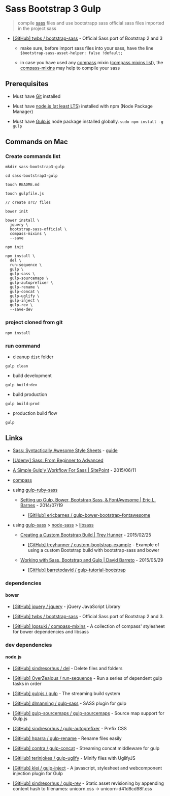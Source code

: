 # Sass Bootstrap 3 Gulp

> compile [sass](http://sass-lang.com/) files and use bootstrapp sass official sass files imported in the project sass

* [[GitHub] twbs / bootstrap-sass](https://github.com/twbs/bootstrap-sass) - Official Sass port of Bootstrap 2 and 3

  * make sure, before import sass files into your sass, have the line `$bootstrap-sass-asset-helper: false !default;`

  * in case you have used any [compass](http://compass-style.org/) mixin ([compass mixins list](http://compass-style.org/index/mixins/)), the [compass-mixins]() may help to compile your sass

## Prerequisites

* Must have [Git](http://git-scm.com/) installed

* Must have [node.js (at least LTS)](http://nodejs.org/) installed with npm (Node Package Manager)

* Must have [Gulp.js](http://gulpjs.com/) node package installed globally.  `sudo npm install -g gulp`


## Commands on Mac

### Create commands list

```
mkdir sass-bootstrap3-gulp

cd sass-bootstrap3-gulp

touch README.md

touch gulpfile.js

// create src/ files

bower init

bower install \
  jquery \
  bootstrap-sass-official \
  compass-mixins \
  --save

npm init

npm install \
  del \
  run-sequence \
  gulp \
  gulp-sass \
  gulp-sourcemaps \
  gulp-autoprefixer \
  gulp-rename \
  gulp-concat \
  gulp-uglify \
  gulp-inject \
  gulp-rev \
  --save-dev

```

### project cloned from git

```
npm install
```

### run command

* cleanup `dist` folder

```
gulp clean
```

* build development

```
gulp build:dev
```

* build production

```
gulp build:prod
```

* production build flow

```
gulp
```

## Links

* [Sass: Syntactically Awesome Style Sheets](http://sass-lang.com/) - [guide](http://sass-lang.com/guide)

* [[Udemy] Sass: From Beginner to Advanced](https://www.udemy.com/sass-from-beginner-to-advanced/)

* [A Simple Gulp'y Workflow For Sass | SitePoint](https://www.sitepoint.com/simple-gulpy-workflow-sass/) - 2015/06/11

* [compass](http://compass-style.org/)

* using [gulp-ruby-sass](https://github.com/sindresorhus/gulp-ruby-sass)

  * [Setting up Gulp, Bower, Bootstrap Sass, & FontAwesome | Eric L. Barnes](https://ericlbarnes.com/2014/09/19/setting-gulp-bower-bootstrap-sass-fontawesome/) - 2014/07/19

    * [[GitHub] ericbarnes / gulp-bower-bootstrap-fontawesome](https://github.com/ericbarnes/gulp-bower-bootstrap-fontawesome)

* using [gulp-sass](https://github.com/dlmanning/gulp-sass) > [node-sass](https://github.com/sass/node-sass) > [libsass](https://github.com/sass/libsass)

  * [Creating a Custom Bootstrap Build | Trey Hunner](http://treyhunner.com/2015/02/creating-a-custom-bootstrap-build/) - 2015/02/25

    * [[GitHub] treyhunner / custom-bootstrap-example](https://github.com/treyhunner/custom-bootstrap-example) - Example of using a custom Bootstrap build with bootstrap-sass and bower

  * [Working with Sass, Bootstrap and Gulp | David Barreto](http://david-barreto.com/working-with-sass-bootstrap-and-gulp/) - 2015/05/29

    * [[GitHub] barretodavid / gulp-tutorial-bootstrap](https://github.com/barretodavid/gulp-tutorial-bootstrap)


### dependencies

#### bower

* [[GitHub] jquery / jquery](https://github.com/jquery/jquery) - jQuery JavaScript Library

* [[GitHub] twbs / bootstrap-sass](https://github.com/twbs/bootstrap-sass) - Official Sass port of Bootstrap 2 and 3.

* [[GitHub] Igosuki / compass-mixins](https://github.com/Igosuki/compass-mixins) - A collection of compass' stylesheet for bower dependencies and libsass

### dev dependencies

#### node.js

* [[GitHub] sindresorhus / del](https://github.com/sindresorhus/del) - Delete files and folders

* [[GitHub] OverZealous / run-sequence](https://github.com/OverZealous/run-sequence) - Run a series of dependent gulp tasks in order

* [[GitHub] gulpjs / gulp](https://github.com/gulpjs/gulp) - The streaming build system

* [[GitHub] dlmanning / gulp-sass](https://github.com/dlmanning/gulp-sass) - SASS plugin for gulp

* [[GitHub] gulp-sourcemaps / gulp-sourcemaps](https://github.com/gulp-sourcemaps/gulp-sourcemaps) - Source map support for Gulp.js

* [[GitHub] sindresorhus / gulp-autoprefixer](https://github.com/sindresorhus/gulp-autoprefixer) - Prefix CSS

* [[GitHub] hparra / gulp-rename](https://github.com/hparra/gulp-rename) - Rename files easily

* [[GitHub] contra / gulp-concat](https://github.com/contra/gulp-concat) - Streaming concat middleware for gulp

* [[GitHub] terinjokes / gulp-uglify](https://github.com/terinjokes/gulp-uglify) - Minify files with UglifyJS

* [[GitHub] klei / gulp-inject](https://github.com/klei/gulp-inject) - A javascript, stylesheet and webcomponent injection plugin for Gulp

* [[GitHub] sindresorhus / gulp-rev](https://github.com/sindresorhus/gulp-rev) - Static asset revisioning by appending content hash to filenames: unicorn.css → unicorn-d41d8cd98f.css
